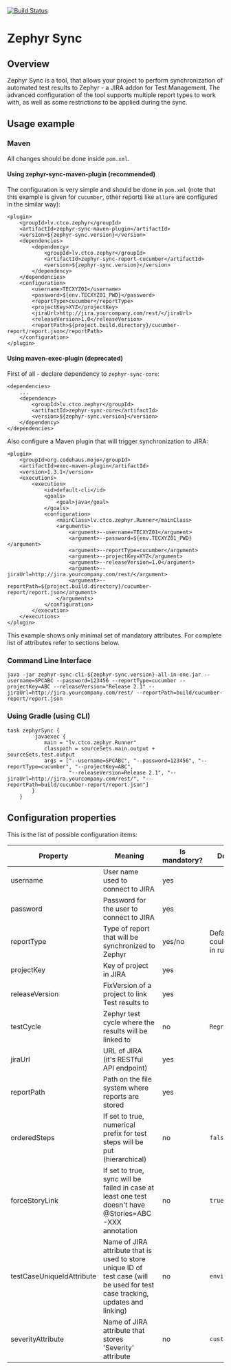 [![Build Status](https://snap-ci.com/ctco/zephyr-sync/branch/master/build_image)](https://snap-ci.com/ctco/zephyr-sync/branch/master)

# Zephyr Sync

## Overview

Zephyr Sync is a tool, that allows your project to perform synchronization of automated test results to Zephyr - a JIRA addon for Test Management. The advanced configuration of the tool supports multiple report types to work with, as well as some restrictions to be applied during the sync.

## Usage example

### Maven

All changes should be done inside `pom.xml`.

#### Using zephyr-sync-maven-plugin (recommended)

The configuration is very simple and should be done in `pom.xml`
(note that this example is given for `cucumber`, other reports like `allure` are configured in the similar way):

```
<plugin>
    <groupId>lv.ctco.zephyr</groupId>
    <artifactId>zephyr-sync-maven-plugin</artifactId>
    <version>${zephyr-sync.version}</version>
    <dependencies>
        <dependency>
            <groupId>lv.ctco.zephyr</groupId>
            <artifactId>zephyr-sync-report-cucumber</artifactId>
            <version>${zephyr-sync.version}</version>
        </dependency>
    </dependencies>
    <configuration>
        <username>TECXYZ01</username>
        <password>${env.TECXYZ01_PWD}</password>
        <reportType>cucumber</reportType>
        <projectKey>XYZ</projectKey>
        <jiraUrl>http://jira.yourcompany.com/rest/</jiraUrl>
        <releaseVersion>1.0</releaseVersion>
        <reportPath>${project.build.directory}/cucumber-report/report.json</reportPath>
    </configuration>
</plugin>
```

#### Using maven-exec-plugin (deprecated)
First of all - declare dependency to `zephyr-sync-core`:

```
<dependencies>
    ...
    <dependency>
        <groupId>lv.ctco.zephyr</groupId>
        <artifactId>zephyr-sync-core</artifactId>
        <version>${zephyr-sync.version}</version>
    </dependency>
</dependencies>
```

Also configure a Maven plugin that will trigger synchronization to JIRA:

```
<plugin>
    <groupId>org.codehaus.mojo</groupId>
    <artifactId>exec-maven-plugin</artifactId>
    <version>1.3.1</version>
    <executions>
        <execution>
            <id>default-cli</id>
            <goals>
                <goal>java</goal>
            </goals>
            <configuration>
                <mainClass>lv.ctco.zephyr.Runner</mainClass>
                <arguments>
                    <argument>--username=TECXYZ01</argument>
                    <argument>--password=${env.TECXYZ01_PWD}</argument>
                    <argument>--reportType=cucumber</argument>
                    <argument>--projectKey=XYZ</argument>
                    <argument>--releaseVersion=1.0</argument>
                    <argument>--jiraUrl=http://jira.yourcompany.com/rest/</argument>
                    <argument>--reportPath=${project.build.directory}/cucumber-report/report.json</argument>
                </arguments>
            </configuration>
        </execution>
    </executions>
</plugin>

```

This example shows only minimal set of mandatory attributes.
For complete list of attributes refer to sections below.

### Command Line Interface

```
java -jar zephyr-sync-cli-${zephyr-sync.version}-all-in-one.jar --username=SPCABC --password=123456 --reportType=cucumber --projectKey=ABC --releaseVersion="Release 2.1" --jiraUrl=http://jira.yourcompany.com/rest/ --reportPath=build/cucumber-report/report.json
```

### Using Gradle (using CLI)
```
task zephyrSync {
         javaexec {
            main = "lv.ctco.zephyr.Runner"
            classpath = sourceSets.main.output + sourceSets.test.output
            args = ["--username=SPCABC", "--password=123456", "--reportType=cucumber", "--projectKey=ABC",
                    "--releaseVersion=Release 2.1", "--jiraUrl=http://jira.yourcompany.com/rest/", "--reportPath=build/cucumber-report/report.json"]
        }
    }
```

## Configuration properties

This is the list of possible configuration items:

Property | Meaning | Is mandatory? | Default value | Example
--- | --- | --- | --- | ---
username | User name used to connect to JIRA | yes | | `TECXYZ01`
password | Password for the user to connect to JIRA | yes | | `password`
reportType | Type of report that will be synchronized to Zephyr | yes/no | Default value could be detected in runtime | One of `cucumber`, `allure` or `junit`
projectKey | Key of project in JIRA | yes | | `XYZ`
releaseVersion | FixVersion of a project to link Test results to | yes | | `1.0`
testCycle | Zephyr test cycle where the results will be linked to | no | `Regression` |
jiraUrl | URL of JIRA (it's RESTful API endpoint) | yes | | `http://jira.yourcompany.com/rest/`
reportPath | Path on the file system where reports are stored | yes | | For cucumeber: `${project.build.directory}/cucumber-report/report.json`
orderedSteps | If set to true, numerical prefix for test steps will be put (hierarchical) | no | `false` |
forceStoryLink | If set to true, sync will be failed in case at least one test doesn't have @Stories=ABC-XXX annotation | no | `true` |
testCaseUniqueIdAttribute | Name of JIRA attribute that is used to store unique ID of test case (will be used for test case tracking, updates and linking) | no | `environment` |
severityAttribute | Name of JIRA attribute that stores 'Severity' attribute | no | `customfield_10067` |